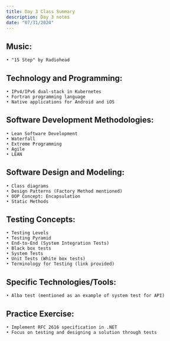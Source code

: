 ```yaml
--- 
title: Day 3 Class Summary
description: Day 3 notes
date: "07/31/2024"
---
```


## Music: 
    • "15 Step" by Radiohead
## Technology and Programming: 
    • IPv4/IPv6 dual-stack in Kubernetes
    • Fortran programming language
    • Native applications for Android and iOS
## Software Development Methodologies: 
    • Lean Software Development
    • Waterfall
    • Extreme Programming
    • Agile
    • LEAN
## Software Design and Modeling: 
    • Class diagrams
    • Design Patterns (Factory Method mentioned)
    • OOP Concept: Encapsulation
    • Static Methods
## Testing Concepts: 
    • Testing Levels
    • Testing Pyramid
    • End-to-End (System Integration Tests)
    • Black box tests
    • System Tests
    • Unit Tests (White box tests)
    • Terminology for Testing (link provided)
## Specific Technologies/Tools: 
    • Alba test (mentioned as an example of system test for API)
## Practice Exercise: 
    • Implement RFC 2616 specification in .NET
    • Focus on testing and designing a solution through tests
